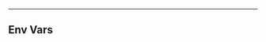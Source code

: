 <!-- Space: Projects -->
<!-- Parent: ZshTfenv -->
<!-- Title: EnvVars ZshTfenv -->
<!-- Label: ZshTfenv -->
<!-- Label: Project -->
<!-- Label: EnvVars -->
<!-- Include: disclaimer.md -->
<!-- Include: ac:toc -->

---

## Env Vars

